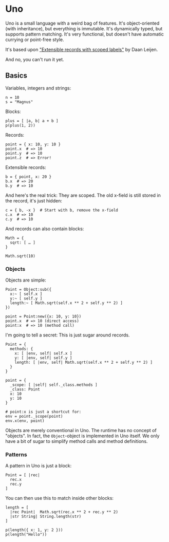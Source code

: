 # Uno

Uno is a small language with a weird bag of features. It's object-oriented
(with inheritance), but everything is immutable. It's dynamically typed, but
supports pattern matching. It's very functional, but doesn't have automatic
currying or point-free style.

It's based upon ["Extensible records with scoped labels"][xrecords] by Daan
Leijen.

And no, you can't run it yet.

## Basics

Variables, integers and strings:

```
n = 10
s = "Magnus"
```

Blocks:

```
plus = [ |a, b| a + b ]
p(plus(1, 2))
```

Records:

```
point = { x: 10, y: 10 }
point.x  # => 10
point.y  # => 10
point.z  # => Error!
```

Extensible records:

```
b = { point, x: 20 }
b.x  # => 20
b.y  # => 10
```

And here's the real trick: They are scoped. The old x-field is still stored in
the record, it's just hidden:

```
c = { b, -x }  # Start with b, remove the x-field
c.x  # => 10
c.y  # => 10
```

And records can also contain blocks:

```
Math = {
  sqrt: [ … ]
}

Math.sqrt(10)
```

### Objects

Objects are simple:

```
Point = Object:sub({
  x:~ [ self.x ]
  y:~ [ self.y ]
  length:~ [ Math.sqrt(self.x ** 2 + self.y ** 2) ]
})

point = Point:new({x: 10, y: 10})
point.x  # => 10 (direct access)
point:x  # => 10 (method call)
```

I'm going to tell a secret: This is just sugar around records.

```
Point = {
  methods: {
    x: [ |env, self| self.x ]
    y: [ |env, self| self.y ]
    length: [ |env, self| Math.sqrt(self.x ** 2 + self.y ** 2) ]
  }
}

point = {
  _scope: [ |self| self._class.methods ]
  _class: Point
  x: 10
  y: 10
}

# point:x is just a shortcut for:
env = point._scope(point)
env.x(env, point)
```

Objects are merely conventional in Uno. The runtime has no concept of
"objects". In fact, the `Object`-object is implemented in Uno itself. We only
have a bit of sugar to simplify method calls and method definitions.

### Patterns

A pattern in Uno is just a block:

```
Point = [ |rec|
  rec.x
  rec.y
]
```

You can then use this to match inside other blocks:

```
length = [
  |rec Point|  Math.sqrt(rec.x ** 2 + rec.y ** 2)
  |str String| String.length(str)
]

p(length({ x: 1, y: 2 }))
p(length("Hello"))
```

[xrecords]: http://legacy.cs.uu.nl/daan/pubs.html#scopedlabels

